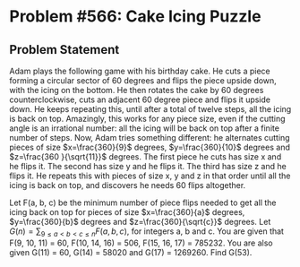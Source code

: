 # Problem #566: Cake Icing Puzzle 

## Problem Statement 

Adam plays the following game with his birthday cake.
He cuts a piece forming a circular sector of 60 degrees and flips the piece upside down, with the icing on the bottom.
He then rotates the cake by 60 degrees counterclockwise, cuts an adjacent 60 degree piece and flips it upside down.
He keeps repeating this, until after a total of twelve steps, all the icing is back on top.
Amazingly, this works for any piece size, even if the cutting angle is an irrational number: all the icing will be back on top after a finite number of steps.
Now, Adam tries something different: he alternates cutting pieces of size $x=\frac{360}{9}$ degrees, $y=\frac{360}{10}$ degrees and $z=\frac{360 }{\sqrt{11}}$ degrees. The first piece he cuts has size x and he flips it. The second has size y and he flips it. The third has size z and he flips it. He repeats this with pieces of size x, y and z in that order until all the icing is back on top, and discovers he needs 60 flips altogether.

Let F(a, b, c) be the minimum number of piece flips needed to get all the icing back on top for pieces of size $x=\frac{360}{a}$ degrees, $y=\frac{360}{b}$ degrees and $z=\frac{360}{\sqrt{c}}$ degrees.
Let $G(n) = \sum_{9 \le a < b < c \le n} F(a,b,c)$, for integers a, b and c.
You are given that F(9, 10, 11) = 60, F(10, 14, 16) = 506, F(15, 16, 17) = 785232.
You are also given G(11) = 60, G(14) = 58020 and G(17) = 1269260.
Find G(53).
